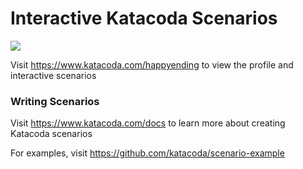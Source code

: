 # Interactive Katacoda Scenarios

[![](http://shields.katacoda.com/katacoda/happyending/count.svg)](https://www.katacoda.com/happyending "Get your profile on Katacoda.com")

Visit https://www.katacoda.com/happyending to view the profile and interactive scenarios

### Writing Scenarios
Visit https://www.katacoda.com/docs to learn more about creating Katacoda scenarios

For examples, visit https://github.com/katacoda/scenario-example
